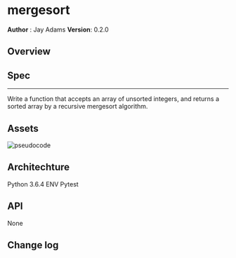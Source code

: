 # mergesort
**Author** : Jay Adams
**Version**: 0.2.0

## Overview



## Spec
---------------
Write a function that accepts an array of unsorted integers, and returns a sorted array by a recursive mergesort algorithm. 


## Assets
![pseudocode](../../assets/merge_sort.jpg)



## Architechture
Python 3.6.4
ENV
Pytest


## API
None

## Change log
